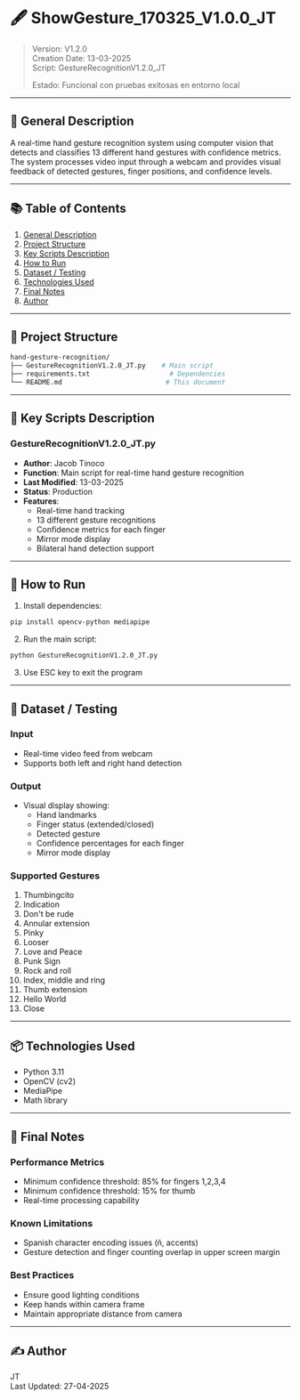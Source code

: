 # 🖋️ ShowGesture_170325_V1.0.0_JT

  > Version: V1.2.0  
  > Creation Date: 13-03-2025  
  > Script: GestureRecognitionV1.2.0_JT
> 
  > Estado: Funcional con pruebas exitosas en entorno local
---

## 📘 General Description
A real-time hand gesture recognition system using computer vision that detects and classifies 13 different hand gestures with confidence metrics. The system processes video input through a webcam and provides visual feedback of detected gestures, finger positions, and confidence levels.

---

## 📚 Table of Contents
1. [General Description](#-general-description)
2. [Project Structure](#-project-structure)
3. [Key Scripts Description](#-key-scripts-description)
4. [How to Run](#-how-to-run)
5. [Dataset / Testing](#-dataset--testing)
6. [Technologies Used](#-technologies-used)
7. [Final Notes](#-final-notes)
8. [Author](#-author)

---

## 📁 Project Structure
```bash
hand-gesture-recognition/
├── GestureRecognitionV1.2.0_JT.py    # Main script
├── requirements.txt                    # Dependencies
└── README.md                          # This document
```

---

## 📜 Key Scripts Description
### GestureRecognitionV1.2.0_JT.py
- **Author**: Jacob Tinoco
- **Function**: Main script for real-time hand gesture recognition
- **Last Modified**: 13-03-2025
- **Status**: Production
- **Features**:
  - Real-time hand tracking
  - 13 different gesture recognitions
  - Confidence metrics for each finger
  - Mirror mode display
  - Bilateral hand detection support

---

## 🚀 How to Run
1. Install dependencies:
```bash
pip install opencv-python mediapipe
```

2. Run the main script:
```bash
python GestureRecognitionV1.2.0_JT.py
```

3. Use ESC key to exit the program

---

## 🧪 Dataset / Testing
### Input
- Real-time video feed from webcam
- Supports both left and right hand detection

### Output
- Visual display showing:
  - Hand landmarks
  - Finger status (extended/closed)
  - Detected gesture
  - Confidence percentages for each finger
  - Mirror mode display

### Supported Gestures
1. Thumbingcito
2. Indication
3. Don't be rude
4. Annular extension
5. Pinky
6. Looser
7. Love and Peace
8. Punk Sign
9. Rock and roll
10. Index, middle and ring
11. Thumb extension
12. Hello World
13. Close

---

## 📦 Technologies Used
- Python 3.11
- OpenCV (cv2)
- MediaPipe
- Math library

---

## 📝 Final Notes
### Performance Metrics
- Minimum confidence threshold: 85% for fingers 1,2,3,4
- Minimum confidence threshold: 15% for thumb
- Real-time processing capability

### Known Limitations
- Spanish character encoding issues (ñ, accents)
- Gesture detection and finger counting overlap in upper screen margin

### Best Practices
- Ensure good lighting conditions
- Keep hands within camera frame
- Maintain appropriate distance from camera

---

## ✍️ Author
JT  
Last Updated: 27-04-2025  
